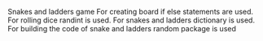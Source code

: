 Snakes and ladders game
For creating board if else statements are used.
For rolling dice randint is used.
For snakes and ladders dictionary is used.
For building the code of snake and ladders random package is used
